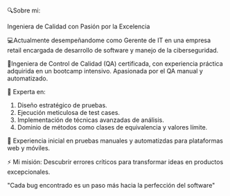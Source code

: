 :mag:Sobre mi:
 
Ingeniera de Calidad con Pasión por la Excelencia
 
:computer:Actualmente desempeñandome como Gerente de IT en una empresa retail encargada de desarrollo de software y manejo de la ciberseguridad.

:beginner:Ingeniera de Control de Calidad (QA) certificada, con experiencia práctica adquirida en un bootcamp intensivo. Apasionada por el QA manual y automatizado.

🌱 Experta en:
  1. Diseño estratégico de pruebas.
  2. Ejecución meticulosa de test cases.
  3. Implementación de técnicas avanzadas de análisis.
  4. Dominio de métodos como clases de equivalencia y valores límite.

🚀 Experiencia inicial en pruebas manuales y automatizdas para plataformas web y móviles.

⚡ Mi misión: Descubrir errores críticos para transformar ideas en productos excepcionales.

"Cada bug encontrado es un paso más hacia la perfección del software"

